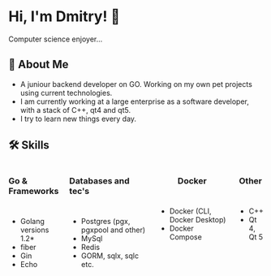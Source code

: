 <h1 id="hi-i-m-dmitry-">Hi, I&#39;m Dmitry! 👋</h1>
<p>Computer science enjoyer...</p>
<h2 id="-about-me">🚀 About Me</h2>
<ul>
<li>A juniour backend developer on GO. Working on my own pet projects using current technologies.</li>
<li>I am currently working at a large enterprise as a software developer, with a stack of C++, qt4 and qt5.</li>
<li>I try to learn new things every day.</li>
</ul>
<h2 id="-skills">🛠 Skills</h2>
<div style="display: flex; gap: 20px;">
  <!-- Column for Go and related technologies -->
  <div style="display: flex; flex-direction: column; gap: 10px; align-items: center;">
    <h3>Go & Frameworks</h3>
    <ul>
    <li>Golang versions 1.2*</li>
    <li>fiber</li>
    <li>Gin</li>
    <li>Echo</li>
    </ul>
  </div>
  <!-- Column for Databases -->
  <div style="display: flex; flex-direction: column; gap: 10px; align-items: center;">
    <h3>Databases and tec's</h3>
    <ul>
    <li>Postgres (pgx, pgxpool and other)</li>
    <li>MySql</li>
    <li>Redis</li>
    <li>GORM, sqlx, sqlc etc.</li>
    </ul>
  </div>
  <!-- Column for Docker -->
  <div style="display: flex; flex-direction: column; gap: 10px; align-items: center;">
    <h3>Docker</h3>
    <ul>
    <li>Docker (CLI, Docker Desktop)</li>
    <li>Docker Compose</li>
    </ul>
  </div>
  <!-- Cpp and QT -->
  <div style="display: flex; flex-direction: column; gap: 10px; align-items: center;">
    <h3>Other</h3>
    <ul>
    <li>C++</li>
    <li>Qt 4, Qt 5</li>
    </ul>
  </div>
</div>
